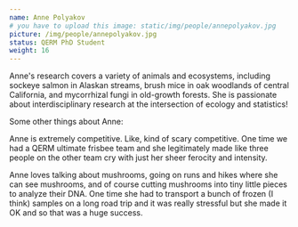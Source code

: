 ```yaml
---
name: Anne Polyakov
# you have to upload this image: static/img/people/annepolyakov.jpg
picture: /img/people/annepolyakov.jpg
status: QERM PhD Student
weight: 16
---
```


Anne's research covers a variety of animals and ecosystems, including sockeye salmon in Alaskan streams, brush mice in oak woodlands of central California, and mycorrhizal fungi in old-growth forests. She is passionate about interdisciplinary research at the intersection of ecology and statistics!

Some other things about Anne:

Anne is extremely competitive. Like, kind of scary competitive. One time we had
a QERM ultimate frisbee team and she legitimately made like three people
on the other team cry with just her sheer ferocity and intensity.

Anne loves talking about mushrooms, going on runs and hikes where she can
see mushrooms, and of course cutting mushrooms into tiny little pieces to
analyze their DNA. One time she had to transport a bunch of frozen (I think)
samples on a long road trip and it was really stressful
but she made it OK and so that was a huge success.

